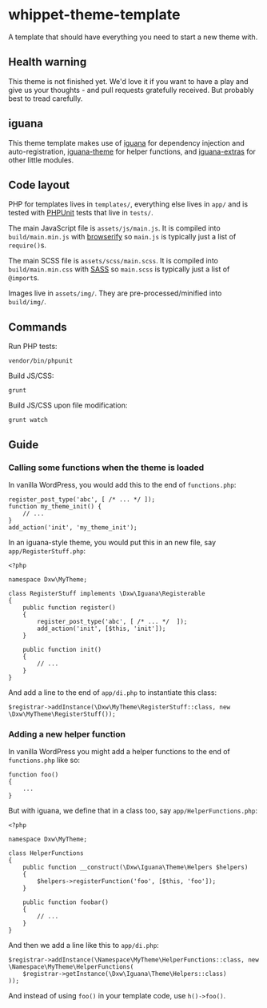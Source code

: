 # whippet-theme-template

A template that should have everything you need to start a new theme with.

## Health warning

This theme is not finished yet. We'd love it if you want to have a play and give us your thoughts - and pull requests gratefully received. But probably best to tread carefully.

## iguana

This theme template makes use of [iguana](https://github.com/dxw/iguana) for dependency injection and auto-registration, [iguana-theme](https://github.com/dxw/iguana-theme) for helper functions, and [iguana-extras](https://github.com/dxw/iguana-extras) for other little modules.

## Code layout

PHP for templates lives in `templates/`, everything else lives in `app/` and is tested with [PHPUnit](https://phpunit.de/) tests that live in `tests/`.

The main JavaScript file is `assets/js/main.js`. It is compiled into `build/main.min.js` with [browserify](http://browserify.org/) so `main.js` is typically just a list of `require()`s.

The main SCSS file is `assets/scss/main.scss`. It is compiled into `build/main.min.css` with [SASS](http://sass-lang.com/) so `main.scss` is typically just a list of `@import`s.

Images live in `assets/img/`. They are pre-processed/minified into `build/img/`.

## Commands

Run PHP tests:

    vendor/bin/phpunit

Build JS/CSS:

    grunt

Build JS/CSS upon file modification:

    grunt watch

## Guide

### Calling some functions when the theme is loaded

In vanilla WordPress, you would add this to the end of `functions.php`:

```
register_post_type('abc', [ /* ... */ ]);
function my_theme_init() {
    // ...
}
add_action('init', 'my_theme_init');
```

In an iguana-style theme, you would put this in an new file, say `app/RegisterStuff.php`:

```
<?php

namespace Dxw\MyTheme;

class RegisterStuff implements \Dxw\Iguana\Registerable
{
    public function register()
    {
        register_post_type('abc', [ /* ... */  ]);
        add_action('init', [$this, 'init']);
    }

    public function init()
    {
        // ...
    }
}
```

And add a line to the end of `app/di.php` to instantiate this class:

```
$registrar->addInstance(\Dxw\MyTheme\RegisterStuff::class, new \Dxw\MyTheme\RegisterStuff());
```

### Adding a new helper function

In vanilla WordPress you might add a helper functions to the end of `functions.php` like so:

```
function foo()
{
    ...
}
```

But with iguana, we define that in a class too, say `app/HelperFunctions.php`:

```
<?php

namespace Dxw\MyTheme;

class HelperFunctions
{
    public function __construct(\Dxw\Iguana\Theme\Helpers $helpers)
    {
        $helpers->registerFunction('foo', [$this, 'foo']);
    }

    public function foobar()
    {
        // ...
    }
}
```

And then we add a line like this to `app/di.php`:

```
$registrar->addInstance(\Namespace\MyTheme\HelperFunctions::class, new \Namespace\MyTheme\HelperFunctions(
    $registrar->getInstance(\Dxw\Iguana\Theme\Helpers::class)
));
```

And instead of using `foo()` in your template code, use `h()->foo()`.
